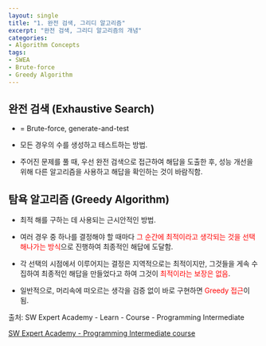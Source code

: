 ```yaml
---
layout: single
title: "1. 완전 검색, 그리디 알고리즘"
excerpt: "완전 검색, 그리디 알고리즘의 개념"
categories: 
- Algorithm Concepts
tags:
- SWEA
- Brute-force
- Greedy Algorithm
---
```


## 완전 검색 (Exhaustive Search)

- = Brute-force, generate-and-test

- 모든 경우의 수를 생성하고 테스트하는 방법.
- 주어진 문제를 풀 때, 우선 완전 검색으로 접근하여 해답을 도출한 후, 성능 개선을 위해 다른 알고리즘을 사용하고 해답을 확인하는 것이 바람직함.



## 탐욕 알고리즘 (Greedy Algorithm)

- 최적 해를 구하는 데 사용되는 근시안적인 방법.
- 여러 경우 중 하나를 결정해야 할 때마다 <span style="color:red">그 순간에 최적이라고 생각되는 것을 선택해나가는 방식</span>으로 진행하여 최종적인 해답에 도달함. 

- 각 선택의 시점에서 이루어지는 결정은 지역적으로는 최적이지만, 그것들을 게속 수집하여 최종적인 해답을 만들었다고 하여 그것이 <span style="color:red">최적이라는 보장은 없음</span>.
- 일반적으로, 머리속에 떠오르는 생각을 검증 없이 바로 구현하면 <span style="color:red">Greedy 접근</span>이 됨.





출처: SW Expert Academy - Learn - Course - Programming Intermediate

[SW Expert Academy - Programming Intermediate course](https://swexpertacademy.com/main/learn/course/subjectList.do?courseId=AVuPDN86AAXw5UW6)

